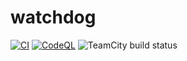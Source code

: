 # watchdog

[![CI](https://github.com/NickiHell/watchdog/actions/workflows/python-app.yml/badge.svg?branch=main)](https://github.com/NickiHell/watchdog/actions/workflows/python-app.yml)
[![CodeQL](https://github.com/NickiHell/watchdog/actions/workflows/codeql-analysis.yml/badge.svg)](https://github.com/NickiHell/watchdog/actions/workflows/codeql-analysis.yml)
![TeamCity build status](http://130.193.49.138:8111/app/rest/builds/buildType:id:WatchDog_Backend/statusIcon.svg)
